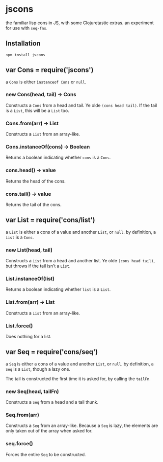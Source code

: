 # jscons

  the familiar lisp cons in JS, with some Clojuretastic extras.
  an experiment for use with `seq-fns`.

## Installation

    npm install jscons

## var Cons = require('jscons')

  a `Cons` is either `instanceof Cons` or `null`.

### new Cons(head, tail) → Cons

  Constructs a `Cons` from a head and tail. Ye olde `(cons head tail)`.
  If the tail is a `List`, this will be a `List` too.

### Cons.from(arr) → List

  Constructs a `List` from an array-like.

### Cons.instanceOf(cons) → Boolean

  Returns a boolean indicating whether `cons` is a `Cons`.

### cons.head() → value

  Returns the head of the cons.

### cons.tail() → value

  Returns the tail of the cons.

## var List = require('cons/list')

  a `List` is either a cons of a value and another `List`, or `null`.
  by definition, a `List` is a `Cons`.

### new List(head, tail)

  Constructs a `List` from a head and another list.
  Ye olde `(cons head tail)`, but throws if the tail isn't a `List`.

### List.instanceOf(list)

  Returns a boolean indicating whether `list` is a `List`.

### List.from(arr) → List

  Constructs a `List` from an array-like.

### List.force()

  Does nothing for a list.

## var Seq = require('cons/seq')

  a `Seq` is either a cons of a value and another `List`, or `null`.
  by definition, a `Seq` is a `List`, though a lazy one.

  The tail is constructed the first time it is asked for, by calling the `tailFn`.

### new Seq(head, tailFn)

  Constructs a `Seq` from a head and a tail thunk.

### Seq.from(arr)

  Constructs a `Seq` from an array-like. Because a `Seq` is lazy, the elements are only taken out of the array when asked for.

### seq.force()

  Forces the entire `Seq` to be constructed.


